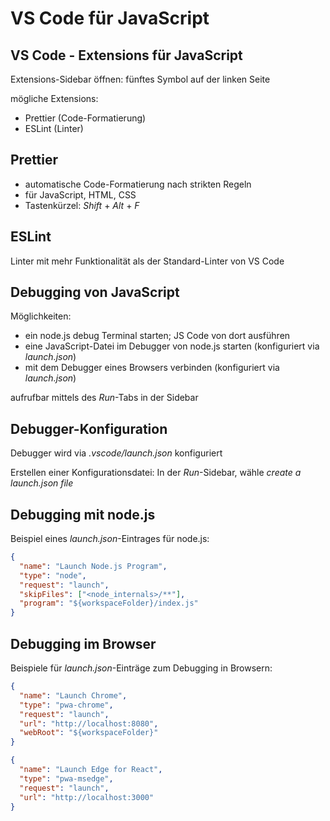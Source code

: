 # VS Code für JavaScript

## VS Code - Extensions für JavaScript

Extensions-Sidebar öffnen: fünftes Symbol auf der linken Seite

mögliche Extensions:

- Prettier (Code-Formatierung)
- ESLint (Linter)

## Prettier

- automatische Code-Formatierung nach strikten Regeln
- für JavaScript, HTML, CSS
- Tastenkürzel: _Shift_ + _Alt_ + _F_

## ESLint

Linter mit mehr Funktionalität als der Standard-Linter von VS Code

## Debugging von JavaScript

Möglichkeiten:

- ein node.js debug Terminal starten; JS Code von dort ausführen
- eine JavaScript-Datei im Debugger von node.js starten (konfiguriert via _launch.json_)
- mit dem Debugger eines Browsers verbinden (konfiguriert via _launch.json_)

aufrufbar mittels des _Run_-Tabs in der Sidebar

## Debugger-Konfiguration

Debugger wird via _.vscode/launch.json_ konfiguriert

Erstellen einer Konfigurationsdatei: In der _Run_-Sidebar, wähle _create a launch.json file_

## Debugging mit node.js

Beispiel eines _launch.json_-Eintrages für node.js:

```json
{
  "name": "Launch Node.js Program",
  "type": "node",
  "request": "launch",
  "skipFiles": ["<node_internals>/**"],
  "program": "${workspaceFolder}/index.js"
}
```

## Debugging im Browser

Beispiele für _launch.json_-Einträge zum Debugging in Browsern:

```json
{
  "name": "Launch Chrome",
  "type": "pwa-chrome",
  "request": "launch",
  "url": "http://localhost:8080",
  "webRoot": "${workspaceFolder}"
}
```

```json
{
  "name": "Launch Edge for React",
  "type": "pwa-msedge",
  "request": "launch",
  "url": "http://localhost:3000"
}
```
